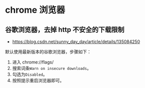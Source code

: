 # chrome 浏览器

## 谷歌浏览器，去掉 http 不安全的下载限制

- https://blog.csdn.net/sunny_day_day/article/details/135084250

默认使用最新版本的谷歌浏览器，步骤如下：

1. 进入 chrome://flags/
2. 搜索词条`Warn on insecure downloads`。
3. 勾选为`Disabled`。
4. 按照提示重启浏览器即可。
